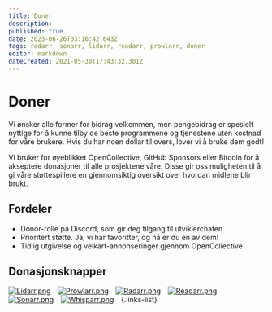 ```yaml
---
title: Doner
description: 
published: true
date: 2023-06-26T03:16:42.643Z
tags: radarr, sonarr, lidarr, readarr, prowlarr, doner
editor: markdown
dateCreated: 2021-05-30T17:43:32.301Z
---
```


# Doner

Vi ønsker alle former for bidrag velkommen, men pengebidrag er spesielt nyttige for å kunne tilby de beste programmene og tjenestene uten kostnad for våre brukere. Hvis du har noen dollar til overs, lover vi å bruke dem godt!

Vi bruker for øyeblikket OpenCollective, GitHub Sponsors eller Bitcoin for å akseptere donasjoner til alle prosjektene våre. Disse gir oss muligheten til å gi våre støttespillere en gjennomsiktig oversikt over hvordan midlene blir brukt.

## Fordeler

- Donor-rolle på Discord, som gir deg tilgang til utviklerchaten
- Prioritert støtte. Ja, vi har favoritter, og nå er du en av dem!
- Tidlig utgivelse og veikart-annonseringer gjennom OpenCollective

## Donasjonsknapper

[![Lidarr.png](/assets/lidarr/logos/48.png)](https://lidarr.audio/donate)&emsp;[![Prowlarr.png](/assets/prowlarr/logos/48.png)](https://prowlarr.com/donate)&emsp;[![Radarr.png](/assets/radarr/logos/48.png)](https://radarr.video/donate)&emsp;[![Readarr.png](/assets/readarr/logos/48.png)](https://readarr.com/donate)&emsp;[![Sonarr.png](/assets/sonarr/logos/48.png)](https://sonarr.tv/donate)&emsp;[![Whisparr.png](/assets/whisparr/logos/48.png)](https://whisparr.com/donate)&emsp;{.links-list}